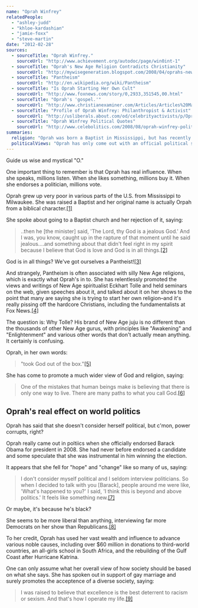 ```yaml
---
name: "Oprah Winfrey"
relatedPeople:
  - "ashley-judd"
  - "khloe-kardashian"
  - "jamie-foxx"
  - "steve-martin"
date: "2012-02-28"
sources:
  - sourceTitle: "Oprah Winfrey."
    sourceUrl: "http://www.achievement.org/autodoc/page/win0int-1"
  - sourceTitle: "Oprah's New Age Religion Contradicts Christianity"
    sourceUrl: "http://mywisegeneration.blogspot.com/2008/04/oprahs-new-age-religion-contradicts.html"
  - sourceTitle: "Pantheism"
    sourceUrl: "http://en.wikipedia.org/wiki/Pantheism"
  - sourceTitle: "Is Oprah Starting Her Own Cult"
    sourceUrl: "http://www.foxnews.com/story/0,2933,351545,00.html"
  - sourceTitle: "Oprah's 'gospel.'"
    sourceUrl: "http://www.christianexaminer.com/Articles/Articles%20May08/Art_May08_02.html"
  - sourceTitle: "Profile of Oprah Winfrey: Philanthropist & Activist"
    sourceUrl: "http://usliberals.about.com/od/celebrityactivists/p/OprahActivist.htm"
  - sourceTitle: "Oprah Winfrey Political Quotes"
    sourceUrl: "http://www.celebolitics.com/2008/08/oprah-winfrey-political-quotes/"
summaries:
  religion: "Oprah was born a Baptist in Mississippi, but has recently endorsed the New Age spritualism of Ekhart Tolle and some suspect she is starting her own religion."
  politicalViews: "Oprah has only come out with an official political stance once to endorse Barack Obama for presidet. Her record of philanthropy, however, speaks volumes about her concern for a better society."
---
```


Guide us wise and mystical "O."

One important thing to remember is that Oprah has real influence. When she speaks, millions listen. When she likes something, millions buy it. When she endorses a politician, millions vote.

Oprah grew up very poor in various parts of the U.S. from Mississippi to Milwaukee. She was raised a Baptist and her original name is actually Orpah from a biblical character.<a class="source-citation" href="#http%3A%2F%2Fwww.achievement.org%2Fautodoc%2Fpage%2Fwin0int-1" title="Oprah Winfrey.">[1]</a>

She spoke about going to a Baptist church and her rejection of it, saying:

>..then he [the minister] said, 'The Lord, thy God is a jealous God.' And I was, you know, caught up in the rapture of that moment until he said jealous….and something about that didn't feel right in my spirit because I believe that God is love and God is in all things.<a class="source-citation" href="#http%3A%2F%2Fmywisegeneration.blogspot.com%2F2008%2F04%2Foprahs-new-age-religion-contradicts.html" title="Oprah&apos;s New Age Religion Contradicts Christianity">[2]</a>

God is in all things? We've got ourselves a Pantheist!<a class="source-citation" href="#http%3A%2F%2Fen.wikipedia.org%2Fwiki%2FPantheism" title="Pantheism">[3]</a>

And strangely, Pantheism is often associated with silly New Age religions, which is exactly what Oprah's in to. She has relentlessly promoted the views and writings of New Age spiritualist Eckhart Tolle and held seminars on the web, given speeches about it, and talked about it on her shows to the point that many are saying she is trying to start her own religion–and it's really pissing off the hardcore Christians, including the fundamentalists at Fox News.<a class="source-citation" href="#http%3A%2F%2Fwww.foxnews.com%2Fstory%2F0%2C2933%2C351545%2C00.html" title="Is Oprah Starting Her Own Cult">[4]</a>

The question is: Why Tolle? His brand of New Age juju is no different than the thousands of other New Age gurus, with principles like "Awakening" and "Enlightenment" and various other words that don't actually mean anything. It certainly is confusing.

Oprah, in her own words:

>"took God out of the box."<a class="source-citation" href="#http%3A%2F%2Fwww.christianexaminer.com%2FArticles%2FArticles%2520May08%2FArt_May08_02.html" title="Oprah&apos;s &apos;gospel.&apos;">[5]</a>

She has come to promote a much wider view of God and religion, saying:

>One of the mistakes that human beings make is believing that there is only one way to live. There are many paths to what you call God.<a class="source-citation" href="#http%3A%2F%2Fwww.christianexaminer.com%2FArticles%2FArticles%2520May08%2FArt_May08_02.html" title="Oprah&apos;s &apos;gospel.&apos;">[6]</a>

## Oprah's real effect on world politics

Oprah has said that she doesn't consider herself political, but c'mon, power corrupts, right?

Oprah really came out in poltiics when she officially endorsed Barack Obama for president in 2008. She had never before endorsed a candidate and some speculate that she was instrumental in him winning the election.

It appears that she fell for "hope" and "change" like so many of us, saying:

>I don't consider myself political and I seldom interview politicians. So when I decided to talk with you [Barack], people around me were like, 'What's happened to you?' I said, 'I think this is beyond and above politics.' It feels like something new.<a class="source-citation" href="#http%3A%2F%2Fusliberals.about.com%2Fod%2Fcelebrityactivists%2Fp%2FOprahActivist.htm" title="Profile of Oprah Winfrey: Philanthropist &amp; Activist">[7]</a>

Or maybe, it's because he's black?

She seems to be more liberal than anything, interviewing far more Democrats on her show than Republicans.<a class="source-citation" href="#http%3A%2F%2Fusliberals.about.com%2Fod%2Fcelebrityactivists%2Fp%2FOprahActivist.htm" title="Profile of Oprah Winfrey: Philanthropist &amp; Activist">[8]</a>

To her credit, Oprah has used her vast wealth and influence to advance various noble causes, including over $60 million in donations to third-world countries, an all-girls school in South Africa, and the rebuilding of the Gulf Coast after Hurricane Katrina.

One can only assume what her overall view of how society should be based on what she says. She has spoken out in support of gay marriage and surely promotes the acceptence of a diverse society, saying:

>I was raised to believe that excellence is the best deterrent to racism or sexism. And that's how I operate my life.<a class="source-citation" href="#http%3A%2F%2Fwww.celebolitics.com%2F2008%2F08%2Foprah-winfrey-political-quotes%2F" title="Oprah Winfrey Political Quotes">[9]</a>